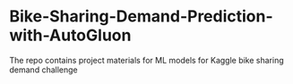 # Bike-Sharing-Demand-Prediction-with-AutoGluon
The repo contains project materials for ML models for Kaggle bike sharing demand challenge
